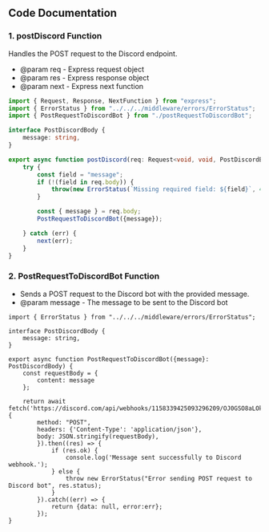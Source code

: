 ## Code Documentation

### 1. postDiscord Function

Handles the POST request to the Discord endpoint.
 * @param req - Express request object
 * @param res - Express response object
 * @param next - Express next function

```typescript
import { Request, Response, NextFunction } from "express";
import { ErrorStatus } from "../../../middleware/errors/ErrorStatus";
import { PostRequestToDiscordBot } from "./postRequestToDiscordBot";

interface PostDiscordBody {
    message: string,
}

export async function postDiscord(req: Request<void, void, PostDiscordBody, void>, res: Response, next: NextFunction) {
    try {
        const field = "message";
        if (!(field in req.body)) {
            throw(new ErrorStatus(`Missing required field: ${field}`, 400));
        }

        const { message } = req.body;
        PostRequestToDiscordBot({message});

    } catch (err) {
        next(err);
    }
}
```
### 2. PostRequestToDiscordBot Function

* Sends a POST request to the Discord bot with the provided message.
* @param message - The message to be sent to the Discord bot

```
import { ErrorStatus } from "../../../middleware/errors/ErrorStatus";

interface PostDiscordBody {
    message: string,
}

export async function PostRequestToDiscordBot({message}: PostDiscordBody) {
    const requestBody = {
        content: message
    };

    return await fetch('https://discord.com/api/webhooks/1158339425093296209/OJ0GSO8aLOkWXPQ51YREeE6CNZeCgpJ0sNAh84jUcJrCHSS8mNvGkyIwaiR6qdRDN4bM', {
        method: "POST",
        headers: {'Content-Type': 'application/json'},
        body: JSON.stringify(requestBody),
        }).then((res) => {
            if (res.ok) {
                console.log('Message sent successfully to Discord webhook.');
            } else {
                throw new ErrorStatus("Error sending POST request to Discord bot", res.status);
            }
        }).catch((err) => {
            return {data: null, error:err};
        });
}
```